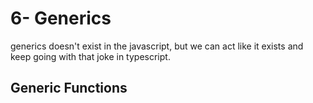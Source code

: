 # 6- Generics
generics doesn't exist in the javascript, but we can act like it exists and keep going with that joke in typescript.

## Generic Functions
